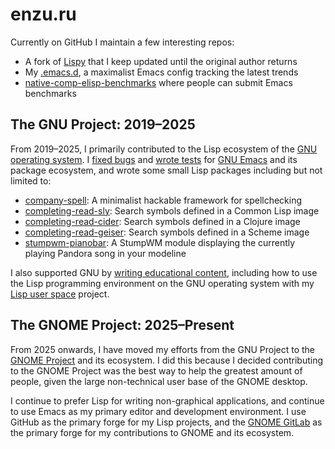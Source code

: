 # enzu.ru

Currently on GitHub I maintain a few interesting repos:

- A fork of [Lispy](https://github.com/enzuru/lispy) that I keep updated until the original author returns
- My [.emacs.d](https://github.com/enzuru/.emacs.d), a maximalist Emacs config tracking the latest trends
- [native-comp-elisp-benchmarks](https://github.com/enzuru/native-comp-elisp-benchmarks) where people can submit Emacs benchmarks

## The GNU Project: 2019–2025

From 2019–2025, I primarily contributed to the Lisp ecosystem of the [GNU operating system](https://gnu.org). I [fixed bugs](https://github.com/emacs-mirror/emacs/commits?author=enzuru) and [wrote tests](https://github.com/emacs-mirror/emacs/commit/103ae72ee9f197943265b76590cbad1d6e08a9b5) for [GNU Emacs](https://www.gnu.org/s/emacs/) and its package ecosystem, and wrote some small Lisp packages including but not limited to:

- [company-spell](https://github.com/enzuru/company-spell): A minimalist hackable framework for spellchecking
- [completing-read-sly](https://github.com/enzuru/completing-read-sly): Search symbols defined in a Common Lisp image
- [completing-read-cider](https://github.com/enzuru/completing-read-cider): Search symbols defined in a Clojure image
- [completing-read-geiser](https://github.com/enzuru/completing-read-geiser): Search symbols defined in a Scheme image
- [stumpwm-pianobar](https://github.com/stumpwm/stumpwm-contrib/tree/master/modeline/pianobar): A StumpWM module displaying the currently playing Pandora song in your modeline

I also supported GNU by [writing educational content](https://enzuru.medium.com/), including how to use the Lisp programming environment on the GNU operating system with my [Lisp user space](https://github.com/enzuru/lisp-user-space) project.

## The GNOME Project: 2025–Present

From 2025 onwards, I have moved my efforts from the GNU Project to the [GNOME Project](https://gnome.org) and its ecosystem. I did this because I decided contributing to the GNOME Project was the best way to help the greatest amount of people, given the large non-technical user base of the GNOME desktop.

I continue to prefer Lisp for writing non-graphical applications, and continue to use Emacs as my primary editor and development environment. I use GitHub as the primary forge for my Lisp projects, and the [GNOME GitLab](https://gitlab.gnome.org/enzuru) as the primary forge for my contributions to GNOME and its ecosystem.
